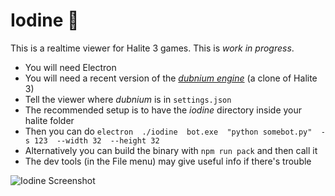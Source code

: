 # Iodine 🐢

This is a realtime viewer for Halite 3 games. This is *work in progress*.

* You will need Electron
* You will need a recent version of the *[dubnium engine](https://github.com/fohristiwhirl/dubnium)* (a clone of Halite 3)
* Tell the viewer where *dubnium* is in `settings.json`
* The recommended setup is to have the *iodine* directory inside your halite folder
* Then you can do `electron  ./iodine  bot.exe  "python somebot.py"  -s 123  --width 32  --height 32`
* Alternatively you can build the binary with `npm run pack` and then call it
* The dev tools (in the File menu) may give useful info if there's trouble

![Iodine Screenshot](https://user-images.githubusercontent.com/16438795/47602764-38def080-d9db-11e8-9a19-5a2a92d9f802.png)
